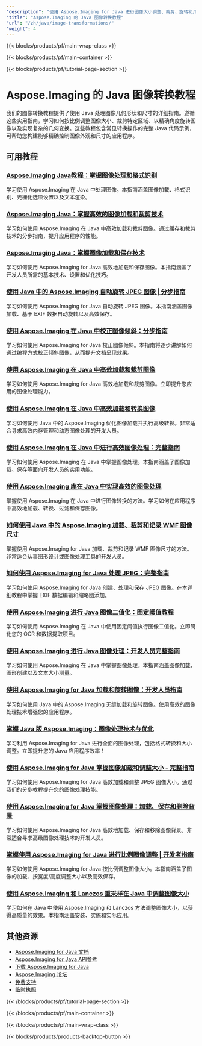 ```yaml
---
"description": "使用 Aspose.Imaging for Java 进行图像大小调整、裁剪、旋转和几何变换的分步教程。"
"title": "Aspose.Imaging 的 Java 图像转换教程"
"url": "/zh/java/image-transformations/"
"weight": 4
---
```


{{< blocks/products/pf/main-wrap-class >}}

{{< blocks/products/pf/main-container >}}

{{< blocks/products/pf/tutorial-page-section >}}
# Aspose.Imaging 的 Java 图像转换教程

我们的图像转换教程提供了使用 Java 处理图像几何形状和尺寸的详细指南。遵循这些实用指南，学习如何按比例调整图像大小、裁剪特定区域、以精确角度旋转图像以及实现复杂的几何变换。这些教程包含常见转换操作的完整 Java 代码示例，可帮助您构建能够精确控制图像外观和尺寸的应用程序。

## 可用教程

### [Aspose.Imaging Java教程：掌握图像处理和格式识别](./mastering-aspose-imaging-java-image-processing/)
学习使用 Aspose.Imaging 在 Java 中处理图像。本指南涵盖图像加载、格式识别、光栅化选项设置以及文本渲染。

### [Aspose.Imaging Java：掌握高效的图像加载和裁剪技术](./aspose-imaging-java-efficient-image-load-crop/)
学习如何使用 Aspose.Imaging 在 Java 中高效加载和裁剪图像。通过缓存和裁剪技术的分步指南，提升应用程序的性能。

### [Aspose.Imaging Java：掌握图像加载和保存技术](./aspose-imaging-java-image-processing/)
学习如何使用 Aspose.Imaging for Java 高效地加载和保存图像。本指南涵盖了开发人员所需的基本技术、设置和优化技巧。

### [使用 Java 中的 Aspose.Imaging 自动旋转 JPEG 图像 | 分步指南](./auto-rotate-jpeg-images-aspose-imaging-java/)
学习如何使用 Aspose.Imaging for Java 自动旋转 JPEG 图像。本指南涵盖图像加载、基于 EXIF 数据自动旋转以及高效保存。

### [使用 Aspose.Imaging 在 Java 中校正图像倾斜：分步指南](./deskew-images-aspose-imaging-java/)
学习如何使用 Aspose.Imaging for Java 校正图像倾斜。本指南将逐步讲解如何通过编程方式校正倾斜图像，从而提升文档呈现效果。

### [使用 Aspose.Imaging 在 Java 中高效加载和裁剪图像](./aspose-imaging-java-load-crop-images/)
学习如何使用 Aspose.Imaging for Java 高效地加载和裁剪图像。立即提升您应用的图像处理能力。

### [使用 Aspose.Imaging 在 Java 中高效加载和转换图像](./aspose-imaging-java-image-loading-transformation/)
学习如何使用 Java 中的 Aspose.Imaging 优化图像加载并执行高级转换。非常适合寻求高效内存管理和动态图像处理的开发人员。

### [使用 Aspose.Imaging 在 Java 中进行高效图像处理：完整指南](./java-image-manipulation-aspose-imaging-tutorial/)
学习如何使用 Aspose.Imaging 在 Java 中掌握图像处理。本指南涵盖了图像加载、保存等面向开发人员的实用功能。

### [使用 Aspose.Imaging 库在 Java 中实现高效的图像处理](./aspose-imaging-java-image-processing-guide/)
掌握使用 Aspose.Imaging 在 Java 中进行图像转换的方法。学习如何在应用程序中高效地加载、转换、过滤和保存图像。

### [如何使用 Java 中的 Aspose.Imaging 加载、裁剪和记录 WMF 图像尺寸](./load-crop-log-wmf-image-dimensions-aspose-imaging-java/)
掌握使用 Aspose.Imaging for Java 加载、裁剪和记录 WMF 图像尺寸的方法。非常适合从事图形设计或图像处理工具的开发人员。

### [如何使用 Aspose.Imaging for Java 处理 JPEG：完整指南](./master-jpeg-manipulation-aspose-imaging-java/)
学习如何使用 Aspose.Imaging for Java 创建、处理和保存 JPEG 图像。在本详细教程中掌握 EXIF 数据编辑和缩略图添加。

### [使用 Aspose.Imaging 进行 Java 图像二值化：固定阈值教程](./master-image-binarization-java-aspose-imaging/)
学习如何使用 Aspose.Imaging 在 Java 中使用固定阈值执行图像二值化。立即简化您的 OCR 和数据提取项目。

### [使用 Aspose.Imaging 进行 Java 图像处理：开发人员完整指南](./master-java-image-manipulation-aspose-imaging-guide/)
学习如何使用 Aspose.Imaging 在 Java 中掌握图像处理。本指南涵盖图像加载、图形创建以及文本大小测量。

### [使用 Aspose.Imaging for Java 加载和旋转图像：开发人员指南](./load-rotate-images-aspose-imaging-java/)
学习如何使用 Java 中的 Aspose.Imaging 无缝加载和旋转图像。使用高效的图像处理技术增强您的应用程序。

### [掌握 Java 版 Aspose.Imaging：图像处理技术与优化](./mastering-image-processing-aspose-imaging-java/)
学习利用 Aspose.Imaging for Java 进行全面的图像处理，包括格式转换和大小调整。立即提升您的 Java 应用程序效率！

### [使用 Aspose.Imaging for Java 掌握图像加载和调整大小 - 完整指南](./implement-image-loading-resizing-aspose-imaging-java/)
学习如何使用 Aspose.Imaging for Java 高效加载和调整 JPEG 图像大小。通过我们的分步教程提升您的图像处理技能。

### [使用 Aspose.Imaging for Java 掌握图像处理：加载、保存和删除背景](./aspose-imaging-java-master-image-processing/)
学习如何使用 Aspose.Imaging for Java 高效地加载、保存和移除图像背景。非常适合寻求高级图像处理技术的开发人员。

### [掌握使用 Aspose.Imaging for Java 进行比例图像调整 | 开发者指南](./proportional-image-resizing-aspose-imaging-java/)
学习如何使用 Aspose.Imaging for Java 按比例调整图像大小。本指南涵盖了图像的加载、按宽度/高度调整大小以及高效保存。

### [使用 Aspose.Imaging 和 Lanczos 重采样在 Java 中调整图像大小](./resize-images-java-aspose-imaging-lanczos/)
学习如何在 Java 中使用 Aspose.Imaging 和 Lanczos 方法调整图像大小，以获得高质量的效果。本指南涵盖安装、实施和实际应用。

## 其他资源

- [Aspose.Imaging for Java 文档](https://docs.aspose.com/imaging/java/)
- [Aspose.Imaging for Java API参考](https://reference.aspose.com/imaging/java/)
- [下载 Aspose.Imaging for Java](https://releases.aspose.com/imaging/java/)
- [Aspose.Imaging 论坛](https://forum.aspose.com/c/imaging)
- [免费支持](https://forum.aspose.com/)
- [临时执照](https://purchase.aspose.com/temporary-license/)

{{< /blocks/products/pf/tutorial-page-section >}}

{{< /blocks/products/pf/main-container >}}

{{< /blocks/products/pf/main-wrap-class >}}

{{< blocks/products/products-backtop-button >}}